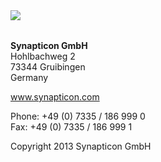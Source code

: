 <a href="https://github.com/synapticon/sc_somanet-base/blob/master/SYNAPTICON.md">
<img align="left" src="https://s3-eu-west-1.amazonaws.com/synapticon-resources/images/logos/synapticon_fullname_blackoverwhite_280x48.png"/>
</a>
<br/>
<br/>

<b>Synapticon GmbH</b><br/> 
Hohlbachweg 2<br/> 
73344 Gruibingen<br/> 
Germany<br/> 

<a href="http://www.synapticon.com">www.synapticon.com</a> 

Phone:  +49 (0) 7335 / 186 999 0<br/> 
Fax: +49 (0) 7335 / 186 999 1 

Copyright 2013 Synapticon GmbH
